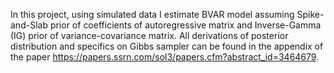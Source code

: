 In this project, using simulated data I estimate BVAR model assuming Spike-and-Slab prior of coefficients of autoregressive matrix and Inverse-Gamma (IG) prior of variance-covariance matrix. All derivations of posterior distribution and specifics on Gibbs sampler can be found in the appendix of the paper https://papers.ssrn.com/sol3/papers.cfm?abstract_id=3464679. 
